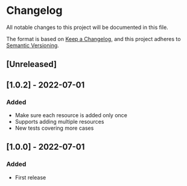 # Changelog
All notable changes to this project will be documented in this file.

The format is based on [Keep a Changelog](https://keepachangelog.com/en/1.0.0/),
and this project adheres to [Semantic Versioning](https://semver.org/spec/v2.0.0.html).

## [Unreleased]


## [1.0.2] - 2022-07-01
### Added
- Make sure each resource is added only once
- Supports adding multiple resources
- New tests covering more cases

## [1.0.0] - 2022-07-01
### Added
- First release
